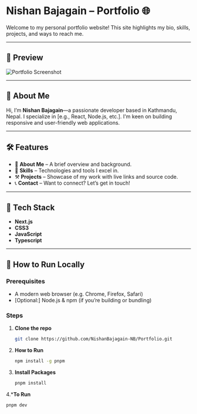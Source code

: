 # Nishan Bajagain – Portfolio 🌐

Welcome to my personal portfolio website! This site highlights my bio, skills, projects, and ways to reach me.

---

## 📸 Preview

![Portfolio Screenshot](https://i.imgur.com/f6e4BAc.png)


---

## 🧠 About Me

Hi, I’m **Nishan Bajagain**—a passionate developer based in Kathmandu, Nepal. I specialize in [e.g., React, Node.js, etc.]. I'm keen on building responsive and user-friendly web applications.

---

## 🛠️ Features

- 💼 **About Me** – A brief overview and background.
- 🧩 **Skills** – Technologies and tools I excel in.
- ⚒️ **Projects** – Showcase of my work with live links and source code.
- 📞 **Contact** – Want to connect? Let’s get in touch!

---

## 🚀 Tech Stack

- **Next.js**  
- **CSS3**  
- **JavaScript**
- **Typescript**

---

## 🎯 How to Run Locally

### Prerequisites  
- A modern web browser (e.g. Chrome, Firefox, Safari)  
- [Optional:] Node.js & npm (if you’re building or bundling)

### Steps

1. **Clone the repo**  
   ```bash
   git clone https://github.com/NishanBajagain-NB/Portfolio.git

2. **How to Run**
   ```bash
   npm install -g pnpm


 3. **Install Packages**
    ```bash
    pnpm install

 4.***To Run**
 ```bash
 pnpm dev 
